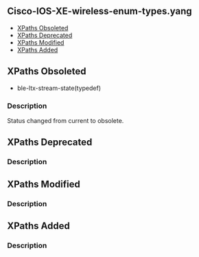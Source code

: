 ## Cisco-IOS-XE-wireless-enum-types.yang


- [XPaths Obsoleted](#xpaths-obsoleted)
- [XPaths Deprecated](#xpaths-deprecated)
- [XPaths Modified](#xpaths-modified)
- [XPaths Added](#xpaths-added)

## XPaths Obsoleted

- ble-ltx-stream-state(typedef)

### Description

Status changed from current to obsolete.

## XPaths Deprecated

### Description

## XPaths Modified

### Description

## XPaths Added

### Description
